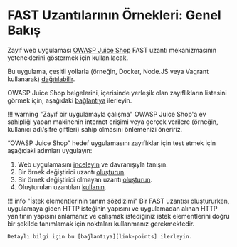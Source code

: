 [link-points]:              ../points/intro.md
[link-mod-extension]:       mod-extension.md
[link-non-mod-extension]:   non-mod-extension.md
[link-app-examination]:     app-examination.md
[link-juice-shop]:          https://www.owasp.org/index.php/OWASP_Juice_Shop_Project
[link-juice-shop-deploy]:   https://github.com/bkimminich/juice-shop#setup
[link-juice-shop-docs]:     https://pwning.owasp-juice.shop/companion-guide/latest/
[link-using-extension]:     ../using-extension.md

#   FAST Uzantılarının Örnekleri: Genel Bakış

Zayıf web uygulaması [OWASP Juice Shop][link-juice-shop] FAST uzantı mekanizmasının yeteneklerini göstermek için kullanılacak.

Bu uygulama, çeşitli yollarla (örneğin, Docker, Node.JS veya Vagrant kullanarak) [dağıtılabilir][link-juice-shop-deploy].

OWASP Juice Shop belgelerini, içerisinde yerleşik olan zayıflıkların listesini görmek için, aşağıdaki [bağlantıya][link-juice-shop-docs] ilerleyin.

!!! warning "Zayıf bir uygulamayla çalışma"
    OWASP Juice Shop'a ev sahipliği yapan makinenin internet erişimi veya gerçek verilere (örneğin, kullanıcı adı/şifre çiftleri) sahip olmasını önlemenizi öneririz.

“OWASP Juice Shop” hedef uygulamasını zayıflıklar için test etmek için aşağıdaki adımları uygulayın:

1.  Web uygulamasını [inceleyin][link-app-examination] ve davranışıyla tanışın.
2.  Bir örnek değiştirici uzantı [oluşturun][link-mod-extension].
3.  Bir örnek değiştirici olmayan uzantı [oluşturun][link-non-mod-extension].
4.  Oluşturulan uzantıları [kullanın][link-using-extension].

!!! info "İstek elementlerinin tanım sözdizimi"
    Bir FAST uzantısı oluştururken, uygulamaya giden HTTP isteğinin yapısını ve uygulamadan alınan HTTP yanıtının yapısını anlamanız ve çalışmak istediğiniz istek elementlerini doğru bir şekilde tanımlamak için noktaları kullanmanız gerekmektedir.
    
    Detaylı bilgi için bu [bağlantıya][link-points] ilerleyin.
